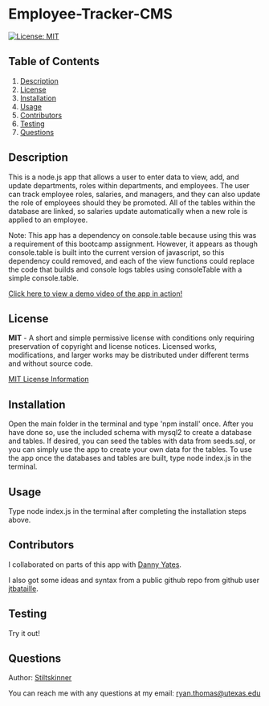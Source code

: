 # Employee-Tracker-CMS

[![License: MIT](https://img.shields.io/badge/License-MIT-yellow.svg)](https://opensource.org/licenses/MIT)

## Table of Contents
<ol>
  <li><a href="#description">Description</a></li> 
<li><a href="#license">License</a></li>
  <li><a href="#installation">Installation</a></li>
  <li><a href="#usage">Usage</a></li>
  <li><a href="#contributors">Contributors</a></li>
  <li><a href="#testing">Testing</a></li>
  <li><a href="#questions">Questions</a></li>

</ol>

## Description
This is a node.js app that allows a user to enter data to view, add, and update departments, roles within departments, and employees. The user can track employee roles, salaries, and managers, and they can also update the role of employees should they be promoted. All of the tables within the database are linked, so salaries update automatically when a new role is applied to an employee.

Note: This app has a dependency on console.table because using this was a requirement of this bootcamp assignment. However, it appears as though console.table is built into the current version of javascript, so this dependency could removed, and each of the view functions could replace the code that builds and console logs tables using consoleTable with a simple console.table.

[Click here to view a demo video of the app in action!](https://drive.google.com/file/d/1AfBtgzedKfcERgs6_8Mdsd11vI1nXcAW/view)
    
## License
**MIT** - A short and simple permissive license with conditions only requiring preservation of copyright and license notices. Licensed works, modifications, and larger works may be distributed under different terms and without source code. 

  [MIT License Information](https://github.com/git/git-scm.com/blob/main/MIT-LICENSE.txt)
## Installation
Open the main folder in the terminal and type 'npm install' once. After you have done so, use the included schema with mysql2 to create a database and tables. If desired, you can seed the tables with data from seeds.sql, or you can simply use the app to create your own data for the tables. To use the app once the databases and tables are built, type node index.js in the terminal.

## Usage
Type node index.js in the terminal after completing the installation steps above.

## Contributors
I collaborated on parts of this app with [Danny Yates](https://github.com/cycoconutz/Portfolio).

I also got some ideas and syntax from a public github repo from github user [jtbataille](https://github.com/jtbataille/Employee-Tracker/blob/master/server.js).

## Testing
Try it out!

## Questions
Author: [Stiltskinner](https://github.com/Stiltskinner)

You can reach me with any questions at my email: [ryan.thomas@utexas.edu](mailto:ryan.thomas@utexas.edu)
